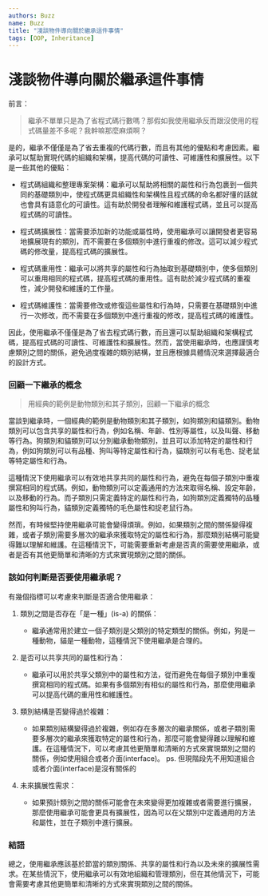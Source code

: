 ```yaml
---
authors: Buzz
name: Buzz
title: "淺談物件導向關於繼承這件事情"
tags: [OOP, Inheritance]
---
```


# 淺談物件導向關於繼承這件事情

前言：

> 繼承不單單只是為了省程式碼行數嗎？那假如我使用繼承反而跟沒使用的程式碼量差不多呢？我幹嘛那麼麻煩啊？

是的，繼承不僅僅是為了省去重複的代碼行數，而且有其他的優點和考慮因素。繼承可以幫助實現代碼的組織和架構，提高代碼的可讀性、可維護性和擴展性。以下是一些其他的優點：

- 程式碼組織和整理專案架構：繼承可以幫助將相關的屬性和行為包裹到一個共同的基礎類別中，使程式碼更具組織性和架構性且程式碼的命名都好懂的話就也會具有語意化的可讀性。這有助於開發者理解和維護程式碼，並且可以提高程式碼的可讀性。

- 程式碼擴展性：當需要添加新的功能或屬性時，使用繼承可以讓開發者更容易地擴展現有的類別，而不需要在多個類別中進行重複的修改。這可以減少程式碼的修改量，提高程式碼的擴展性。

- 程式碼重用性：繼承可以將共享的屬性和行為抽取到基礎類別中，使多個類別可以重用相同的程式碼，提高程式碼的重用性。這有助於減少程式碼的重複性，減少開發和維護的工作量。

- 程式碼維護性：當需要修改或修復這些屬性和行為時，只需要在基礎類別中進行一次修改，而不需要在多個類別中進行重複的修改，提高程式碼的維護性。

因此，使用繼承不僅僅是為了省去程式碼行數，而且還可以幫助組織和架構程式碼，提高程式碼的可讀性、可維護性和擴展性。然而，當使用繼承時，也應謹慎考慮類別之間的關係，避免過度複雜的類別結構，並且應根據具體情況來選擇最適合的設計方式。

### 回顧一下繼承的概念

> 用經典的範例是動物類別和其子類別，回顧一下繼承的概念

當談到繼承時，一個經典的範例是動物類別和其子類別，如狗類別和貓類別。動物類別可以包含共享的屬性和行為，例如名稱、年齡、性別等屬性，以及叫聲、移動等行為。狗類別和貓類別可以分別繼承動物類別，並且可以添加特定的屬性和行為，例如狗類別可以有品種、狗叫等特定屬性和行為，貓類別可以有毛色、捉老鼠等特定屬性和行為。

這種情況下使用繼承可以有效地共享共同的屬性和行為，避免在每個子類別中重複撰寫相同的程式碼。例如，動物類別可以定義通用的方法來取得名稱、設定年齡，以及移動的行為。而子類別只需定義特定的屬性和行為，如狗類別定義獨特的品種屬性和狗叫行為，貓類別定義獨特的毛色屬性和捉老鼠行為。

然而，有時候堅持使用繼承可能會變得煩瑣。例如，如果類別之間的關係變得複雜，或者子類別需要多層次的繼承來獲取特定的屬性和行為，那麼類別結構可能變得難以理解和維護。在這種情況下，可能需要重新考慮是否真的需要使用繼承，或者是否有其他更簡單和清晰的方式來實現類別之間的關係。

### 該如何判斷是否要使用繼承呢？

有幾個指標可以考慮來判斷是否適合使用繼承：

1. 類別之間是否存在「是一種」(is-a) 的關係：

   - 繼承通常用於建立一個子類別是父類別的特定類型的關係。例如，狗是一種動物，貓是一種動物，這種情況下使用繼承是合理的。

2. 是否可以共享共同的屬性和行為：

   - 繼承可以用於共享父類別中的屬性和方法，從而避免在每個子類別中重複撰寫相同的程式碼。如果有多個類別有相似的屬性和行為，那麼使用繼承可以提高代碼的重用性和維護性。

3. 類別結構是否變得過於複雜：

   - 如果類別結構變得過於複雜，例如存在多層次的繼承關係，或者子類別需要多層次的繼承來獲取特定的屬性和行為，那麼可能會變得難以理解和維護。在這種情況下，可以考慮其他更簡單和清晰的方式來實現類別之間的關係，例如使用組合或者介面(interface)。
     ps. 但現階段先不用知道組合或者介面(interface)是沒有關係的

4. 未來擴展性需求：
   - 如果預計類別之間的關係可能會在未來變得更加複雜或者需要進行擴展，那麼使用繼承可能會更具有擴展性，因為可以在父類別中定義通用的方法和屬性，並在子類別中進行擴展。

### 結語

總之，使用繼承應該基於節當的類別關係、共享的屬性和行為以及未來的擴展性需求。在某些情況下，使用繼承可以有效地組織和管理類別，但在其他情況下，可能會需要考慮其他更簡單和清晰的方式來實現類別之間的關係。
